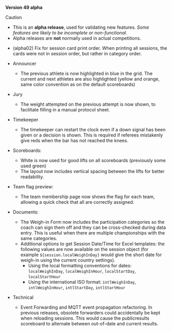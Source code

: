 **Version 49 alpha**

> [!CAUTION]
>
> - This is an **alpha release**, used for validating new features.  *Some features are likely to be incomplete or non-functional*.  
> - Alpha releases are **not** normally used in actual competitions.

- (alpha02) Fix for session card print order.  When printing all sessions, the cards were not in session order, but rather in category order.
  
- Announcer
  - The previous athlete is now highlighted in blue in the grid.  The current and next athletes are also highlighted (yellow and orange, same color convention as on the default scoreboards)

- Jury
  - The weight attempted on the previous attempt is now shown, to facilitate filling in a manual protocol sheet.

- Timekeeper
  - The timekeeper can restart the clock even if a down signal has been given or a decision is shown.  This is required if referees mistakenly give reds when the bar has not reached the knees.

- Scoreboards:
  - White is now used for good lifts on all scoreboards (previously some used green)
  - The layout now includes vertical spacing between the lifts for better readability.
- Team flag preview: 
  - The team membership page now shows the flag for each team, allowing a quick check that all are correctly assigned.
- Documents:
  - The Weigh-in Form now includes the participation categories so the coach can sign them off and they can be cross-checked during data entry.  This is useful when there are multiple championships with the same categories.
  - Additional options to get Session Date/Time for Excel templates: the following values are now available on the session object (for example `${session.localWeighInDay}` would give the short date for weigh-in using the current country settings).
    - Using the local formatting conventions for dates: `localWeighInDay`, `localWeighInHour`, `localStartDay`, `localStartHour`
    - Using the international ISO format: `intlWeighInDay`, `intlWeighInHour`, `intlStartDay`, `intlStartHour`
- Technical
  - Event Forwarding and MQTT event propagation refactoring. In previous releases, obsolete forwarders could accidentally be kept when reloading sessions.  This would cause the publicresults scoreboard to alternate between out-of-date and current results.


